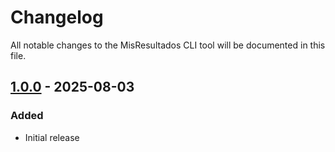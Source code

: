 # Changelog

All notable changes to the MisResultados CLI tool will be documented in this file.

## [1.0.0] - 2025-08-03

### Added
- Initial release

[1.0.0]: https://github.com/rnegron/misresultados-tools/releases/tag/cli-v1.0.0